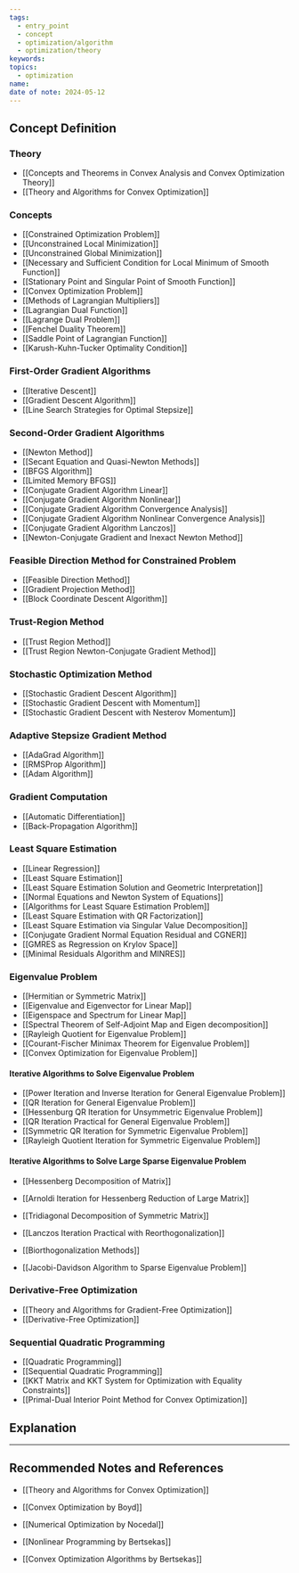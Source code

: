 ```yaml
---
tags:
  - entry_point
  - concept
  - optimization/algorithm
  - optimization/theory
keywords: 
topics:
  - optimization
name: 
date of note: 2024-05-12
---
```


## Concept Definition

### Theory

- [[Concepts and Theorems in Convex Analysis and Convex Optimization Theory]]
- [[Theory and Algorithms for Convex Optimization]]


### Concepts

- [[Constrained Optimization Problem]]
- [[Unconstrained Local Minimization]]
- [[Unconstrained Global Minimization]]
- [[Necessary and Sufficient Condition for Local Minimum of Smooth Function]]
- [[Stationary Point and Singular Point of Smooth Function]]
- [[Convex Optimization Problem]]
- [[Methods of Lagrangian Multipliers]]
- [[Lagrangian Dual Function]]
- [[Lagrange Dual Problem]]
- [[Fenchel Duality Theorem]]
- [[Saddle Point of Lagrangian Function]]
- [[Karush-Kuhn-Tucker Optimality Condition]]

### First-Order Gradient Algorithms

- [[Iterative Descent]]
- [[Gradient Descent Algorithm]]
- [[Line Search Strategies for Optimal Stepsize]]

### Second-Order Gradient Algorithms

- [[Newton Method]]
- [[Secant Equation and Quasi-Newton Methods]]
- [[BFGS Algorithm]]
- [[Limited Memory BFGS]]
- [[Conjugate Gradient Algorithm Linear]]
- [[Conjugate Gradient Algorithm Nonlinear]]
- [[Conjugate Gradient Algorithm Convergence Analysis]]
- [[Conjugate Gradient Algorithm Nonlinear Convergence Analysis]]
- [[Conjugate Gradient Algorithm Lanczos]]
- [[Newton-Conjugate Gradient and Inexact Newton Method]]

### Feasible Direction Method for Constrained Problem

- [[Feasible Direction Method]]
- [[Gradient Projection Method]]
- [[Block Coordinate Descent Algorithm]]

### Trust-Region Method

- [[Trust Region Method]]
- [[Trust Region Newton-Conjugate Gradient Method]]

### Stochastic Optimization Method

- [[Stochastic Gradient Descent Algorithm]]
- [[Stochastic Gradient Descent with Momentum]]
- [[Stochastic Gradient Descent with Nesterov Momentum]]

### Adaptive Stepsize Gradient Method

- [[AdaGrad Algorithm]]
- [[RMSProp Algorithm]]
- [[Adam Algorithm]]


### Gradient Computation

- [[Automatic Differentiation]]
- [[Back-Propagation Algorithm]]

### Least Square Estimation

- [[Linear Regression]]
- [[Least Square Estimation]]
- [[Least Square Estimation Solution and Geometric Interpretation]]
- [[Normal Equations and Newton System of Equations]]
- [[Algorithms for Least Square Estimation Problem]]
- [[Least Square Estimation with QR Factorization]]
- [[Least Square Estimation via Singular Value Decomposition]]
- [[Conjugate Gradient Normal Equation Residual and CGNER]]
- [[GMRES as Regression on Krylov Space]]
- [[Minimal Residuals Algorithm and MINRES]]


### Eigenvalue Problem

- [[Hermitian or Symmetric Matrix]]
- [[Eigenvalue and Eigenvector for Linear Map]]
- [[Eigenspace and Spectrum for Linear Map]]
- [[Spectral Theorem of Self-Adjoint Map and Eigen decomposition]]
- [[Rayleigh Quotient for Eigenvalue Problem]]
- [[Courant-Fischer Minimax Theorem for Eigenvalue Problem]]
- [[Convex Optimization for Eigenvalue Problem]]

#### Iterative Algorithms to Solve Eigenvalue Problem

- [[Power Iteration and Inverse Iteration for General Eigenvalue Problem]]
- [[QR Iteration for General Eigenvalue Problem]]
- [[Hessenburg QR Iteration for Unsymmetric Eigenvalue Problem]]
- [[QR Iteration Practical for General Eigenvalue Problem]]
- [[Symmetric QR Iteration for Symmetric Eigenvalue Problem]]
- [[Rayleigh Quotient Iteration for Symmetric Eigenvalue Problem]]

#### Iterative Algorithms to Solve Large Sparse Eigenvalue Problem

- [[Hessenberg Decomposition of Matrix]]
- [[Arnoldi Iteration for Hessenberg Reduction of Large Matrix]]
- [[Tridiagonal Decomposition of Symmetric Matrix]]
- [[Lanczos Iteration Practical with Reorthogonalization]]

- [[Biorthogonalization Methods]]
- [[Jacobi-Davidson Algorithm to Sparse Eigenvalue Problem]]

### Derivative-Free Optimization

- [[Theory and Algorithms for Gradient-Free Optimization]]
- [[Derivative-Free Optimization]]


### Sequential Quadratic Programming

- [[Quadratic Programming]]
- [[Sequential Quadratic Programming]]
- [[KKT Matrix and KKT System for Optimization with Equality Constraints]]
- [[Primal-Dual Interior Point Method for Convex Optimization]]


## Explanation





-----------
##  Recommended Notes and References

- [[Theory and Algorithms for Convex Optimization]]

- [[Convex Optimization by Boyd]]
- [[Numerical Optimization by Nocedal]]
- [[Nonlinear Programming by Bertsekas]]
- [[Convex Optimization Algorithms by Bertsekas]]